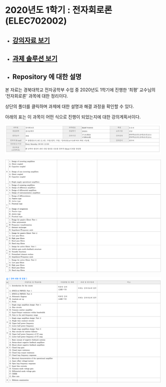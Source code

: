 # 2020년도 1학기 : 전자회로론 (ELEC702002)

* ## [강의자료 보기](Lectures)

* ## [과제 솔루션 보기](HW/README.md)

* ## Repository 에 대한 설명

본 자료는 경북대학교 전자공학부 수업 중 2020년도 1학기에 진행한 ‘최평’ 교수님의 ‘전자회로론’ 과목에 대한 정리이다.

상단의 폴더를 클릭하며 과제에 대한 설명과 해결 과정을 확인할 수 있다.

아래의 표는 이 과목이 어떤 식으로 진행이 되었는지에 대한 강의계획서이다. 

![01](./images/01.png )

![02](./images/02.png )

![03](./images/03.png )
